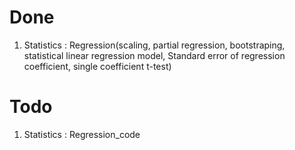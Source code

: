 # Done

1. Statistics : Regression(scaling, partial regression, bootstraping, statistical linear regression model, Standard error of regression coefficient, single coefficient t-test)

# Todo

1. Statistics : Regression_code
